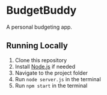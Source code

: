 # BudgetBuddy
A personal budgeting app. 

## Running Locally
1. Clone this repository
2. Install [Node.js](https://nodejs.org/en) if needed
3. Navigate to the project folder
4. Run `node server.js` in the terminal
5. Run `npm start` in the terminal